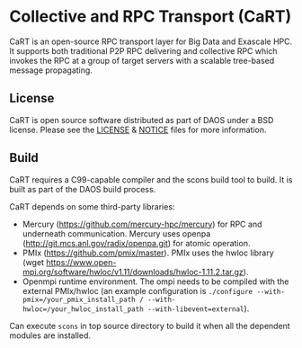 # Collective and RPC Transport (CaRT)

CaRT is an open-source RPC transport layer for Big Data and Exascale HPC.
It supports both traditional P2P RPC delivering and collective RPC which
invokes the RPC at a group of target servers with a scalable tree-based
message propagating.

## License

CaRT is open source software distributed as part of DAOS under a BSD license.
Please see the [LICENSE](../../LICENSE) & [NOTICE](../../NOTICE) files for
more information.

## Build

CaRT requires a C99-capable compiler and the scons build tool to build.
It is built as part of the DAOS build process.

CaRT depends on some third-party libraries:

- Mercury (https://github.com/mercury-hpc/mercury) for RPC and underneath communication.
  Mercury uses openpa (http://git.mcs.anl.gov/radix/openpa.git) for atomic operation.
- PMIx (https://github.com/pmix/master).
  PMIx uses the hwloc library (wget https://www.open-mpi.org/software/hwloc/v1.11/downloads/hwloc-1.11.2.tar.gz).
- Openmpi runtime environment.
  The ompi needs to be compiled with the external PMIx/hwloc
  (an example configuration is `./configure --with-pmix=/your_pmix_install_path / --with-hwloc=/your_hwloc_install_path --with-libevent=external`).

Can execute `scons` in top source directory to build it when all the dependent modules are installed.
